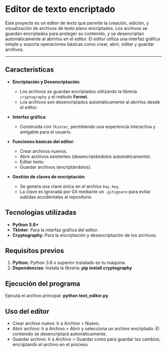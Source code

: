 # Editor de texto encriptado

Este proyecto es un editor de texto que permite la creación, edición, y visualización de archivos de texto plano encriptados. Los archivos se guardan encriptados para proteger su contenido, y se desencriptan automáticamente al abrirlos en el editor. El editor utiliza una interfaz gráfica simple y soporta operaciones básicas como crear, abrir, editar y guardar archivos.

---

## Características

- **Encriptación y Desencriptación**:
  - Los archivos se guardan encriptados utilizando la librería `cryptography` y el método **Fernet**.
  - Los archivos son desencriptados automáticamente al abrirlos desde el editor.

- **Interfaz gráfica**:
  - Construida con `Tkinter`, permitiendo una experiencia interactiva y amigable para el usuario.

- **Funciones básicas del editor**:
  - Crear archivos nuevos.
  - Abrir archivos existentes (desencriptándolos automáticamente).
  - Editar texto.
  - Guardar archivos (encriptándolos).

- **Gestión de claves de encriptación**:
  - Se genera una clave única en el archivo `key.key`.
  - La clave es ignorada por Git mediante un `.gitignore` para evitar subidas accidentales al repositorio.

## Tecnologías utilizadas

- **Python 3.8+**
- **Tkinter**: Para la interfaz gráfica del editor.
- **Cryptography**: Para la encriptación y desencriptación de los archivos.

## Requisitos previos

1. **Python**: Python 3.8 o superior instalado en tu máquina.
2. **Dependencias**: Instala la librería:
   **pip install cryptography**

## Ejecución del programa
Ejecuta el archivo principal: **python text_editor.py**

## Uso del editor
- Crear archivo nuevo: Ir a Archivo > Nuevo.
- Abrir archivo: Ir a Archivo > Abrir y selecciona un archivo encriptado. El contenido se desencriptará automáticamente.
- Guardar archivo: Ir a Archivo > Guardar como para guardar los cambios, encriptando el archivo en el proceso.


